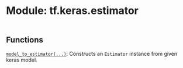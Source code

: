 <div itemscope itemtype="http://developers.google.com/ReferenceObject">
<meta itemprop="name" content="tf.keras.estimator" />
<meta itemprop="path" content="Stable" />
</div>

# Module: tf.keras.estimator

<!-- Insert buttons and diff -->

<table class="tfo-notebook-buttons tfo-api nocontent" align="left">

</table>







## Functions

[`model_to_estimator(...)`](../../tf/keras/estimator/model_to_estimator.md): Constructs an `Estimator` instance from given keras model.

